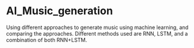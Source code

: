 # AI_Music_generation
Using different approaches to generate music using machine learning, and comparing the approaches. 
Different methods used are RNN, LSTM, and a combination of both RNN+LSTM. 
